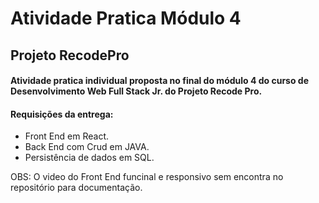 # Atividade Pratica Módulo 4

## Projeto RecodePro

#### Atividade pratica individual proposta no final do módulo 4 do curso de Desenvolvimento Web Full Stack Jr. do Projeto Recode Pro.

#### Requisições da entrega:

- Front End em React.
- Back End com Crud em JAVA.
- Persistência de dados em SQL.

OBS: O video do Front End funcinal e responsivo sem encontra no repositório para documentação.
